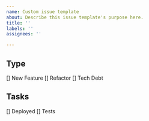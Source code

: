 ```yaml
---
name: Custom issue template
about: Describe this issue template's purpose here.
title: ''
labels: ''
assignees: ''

---
```


## Type

[] New Feature
[] Refactor
[] Tech Debt

## Tasks

[] Deployed
[] Tests
